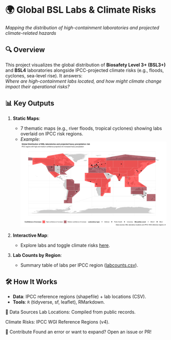 # 🌍 Global BSL Labs & Climate Risks  
*Mapping the distribution of high-containment laboratories and projected climate-related hazards*

## 🔍 Overview  
This project visualizes the global distribution of **Biosafety Level 3+ (BSL3+)** and **BSL4** laboratories alongside IPCC-projected climate risks (e.g., floods, cyclones, sea-level rise). It answers:  
*Where are high-containment labs located, and how might climate change impact their operational risks?*  

## 📊 Key Outputs  
1. **Static Maps**:  
   - 7 thematic maps (e.g., river floods, tropical cyclones) showing labs overlaid on IPCC risk regions.  
   - *Example:*  
     ![Heavy Precipitation Risk](figures/bslmap_heavyprecipitation.png)  

2. **Interactive Map**:  
   - Explore labs and toggle climate risks [here](outputs/map.html).  

3. **Lab Counts by Region**:  
   - Summary table of labs per IPCC region ([labcounts.csv](data/processed/labcounts.csv)).  

## 🛠️ How It Works  
- **Data**: IPCC reference regions (shapefile) + lab locations (CSV).  
- **Tools**: `R` (tidyverse, sf, leaflet), RMarkdown.  

📂 Data Sources
Lab Locations: Compiled from public records.

Climate Risks: IPCC WGI Reference Regions (v4).

🤝 Contribute
Found an error or want to expand? Open an issue or PR!
